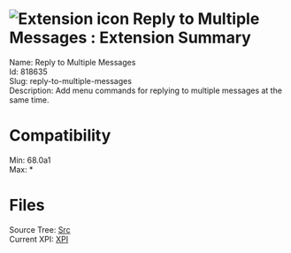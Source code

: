 # ![Extension icon](https://addons.thunderbird.net/user-media/addon_icons/818/818635-64.png?modified=1567793235) Reply to Multiple Messages : Extension Summary

Name: Reply to Multiple Messages  
Id: 818635  
Slug: reply-to-multiple-messages  
Description: Add menu commands for replying to multiple messages at the same time.
  

# Compatibility
Min: 68.0a1  
Max: *  

# Files

Source Tree: [Src](x68/818635-reply-to-multiple-messages/src)  
Current XPI: [XPI](x68/818635-reply-to-multiple-messages/xpi)  



